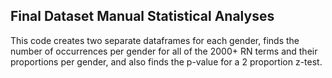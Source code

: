 ## Final Dataset Manual Statistical Analyses
This code creates two separate dataframes for each gender, finds the number of occurrences per gender for all of the 2000+ RN terms and their proportions per gender, and also finds the p-value for a 2 proportion z-test.
